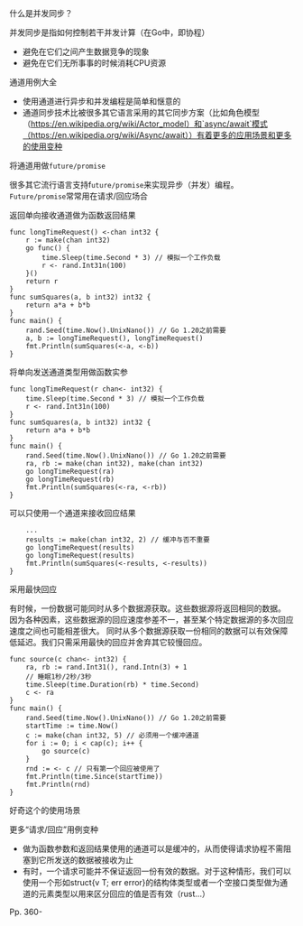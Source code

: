 什么是并发同步？

并发同步是指如何控制若干并发计算（在Go中，即协程）

-   避免在它们之间产生数据竞争的现象
-   避免在它们无所事事的时候消耗CPU资源



通道用例大全

-   使用通道进行异步和并发编程是简单和惬意的
-   通道同步技术比被很多其它语言采用的其它同步方案（比如角色模型（https://en.wikipedia.org/wiki/Actor_model）和`async/await`模式（https://en.wikipedia.org/wiki/Async/await））有着更多的应用场景和更多的使用变种



将通道用做`future/promise`

很多其它流行语言支持f`uture/promise`来实现异步（并发）编程。 `Future/promise`常常用在请求/回应场合



返回单向接收通道做为函数返回结果

```
func longTimeRequest() <-chan int32 {
	r := make(chan int32)
	go func() {
		time.Sleep(time.Second * 3) // 模拟一个工作负载
		r <- rand.Int31n(100)
	}()
	return r
}
func sumSquares(a, b int32) int32 {
	return a*a + b*b
}
func main() {
	rand.Seed(time.Now().UnixNano()) // Go 1.20之前需要
	a, b := longTimeRequest(), longTimeRequest()
	fmt.Println(sumSquares(<-a, <-b))
}
```



将单向发送通道类型用做函数实参

```
func longTimeRequest(r chan<- int32) {
	time.Sleep(time.Second * 3) // 模拟一个工作负载
	r <- rand.Int31n(100)
}
func sumSquares(a, b int32) int32 {
	return a*a + b*b
}
func main() {
	rand.Seed(time.Now().UnixNano()) // Go 1.20之前需要
	ra, rb := make(chan int32), make(chan int32)
	go longTimeRequest(ra)
	go longTimeRequest(rb)
	fmt.Println(sumSquares(<-ra, <-rb))
}
```

可以只使用一个通道来接收回应结果

```
    ...
    results := make(chan int32, 2) // 缓冲与否不重要
    go longTimeRequest(results)
    go longTimeRequest(results)
    fmt.Println(sumSquares(<-results, <-results))
}
```



采用最快回应

有时候，一份数据可能同时从多个数据源获取。这些数据源将返回相同的数据。 因为各种因素，这些数据源的回应速度参差不一，甚至某个特定数据源的多次回应速度之间也可能相差很大。 同时从多个数据源获取一份相同的数据可以有效保障低延迟。我们只需采用最快的回应并舍弃其它较慢回应。

```
func source(c chan<- int32) {
	ra, rb := rand.Int31(), rand.Intn(3) + 1
	// 睡眠1秒/2秒/3秒
	time.Sleep(time.Duration(rb) * time.Second)
	c <- ra
}
func main() {
	rand.Seed(time.Now().UnixNano()) // Go 1.20之前需要
	startTime := time.Now()
	c := make(chan int32, 5) // 必须用一个缓冲通道
	for i := 0; i < cap(c); i++ {
		go source(c)
	}
	rnd := <- c // 只有第一个回应被使用了
	fmt.Println(time.Since(startTime))
	fmt.Println(rnd)
}
```

好奇这个的使用场景



更多“请求/回应”用例变种

-   做为函数参数和返回结果使用的通道可以是缓冲的，从而使得请求协程不需阻塞到它所发送的数据被接收为止
-   有时，一个请求可能并不保证返回一份有效的数据。对于这种情形，我们可以使用一个形如struct{v T; err error}的结构体类型或者一个空接口类型做为通道的元素类型以用来区分回应的值是否有效（rust...）



Pp. 360-